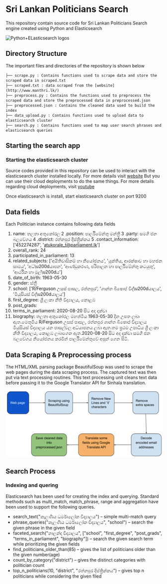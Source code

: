 # Sri Lankan Politicians Search
This repository contain source code for Sri Lankan Politicians Search engine created using Python and Elasticsearch

![Python+ELasticsearch logos](Python+ELasticsearchlogos.png)

## Directory Structure

The important files and directories of the repository is shown below

    ├── scrape.py : Contains functions used to scrape data and store the scraped data in scraped.txt  
    ├── scraped.txt : data scraped from the [website](http://www.manthri.lk/)                      
    ├── preprocess.py : Contains the functions used to preprocess the scraped data and store the preprocessed data in preprocessed.json
    ├── preprocessed.json : Contains the cleaned data used to build the index
    ├── data_upload.py : Contains functions used to upload data to elasticsearch cluster
    ├── search.py : Contains functions used to map user search phrases and elasticsearch queries        


## Starting the search app

### Starting the elasticsearch cluster

Source codes provided in this repository can be used to interact with the elasticsearch cluster installed locally. 
For more details visit [website](https://www.elastic.co/guide/en/elasticsearch/reference/current/getting-started-install.html)
But you can use their cloud deployments to do the same things. For more details regarding cloud deployments, visit [youtube](https://www.youtube.com/watch?v=CCTgroOcyfM)

Once elasticsearch is install, start elasticsearch cluster on port 9200

## Data fields 

Each Politician instance contains following data fields

1. name: තලතා අතුකෝරල
2 .position: පාර්ලිමේන්තු මන්ත්‍රී
3 .party: සමගි ජන බලවේගය
4 .district: රත්නපුර දිස්ත්‍රික්කය
5 .contact_information: ['452274287', 'atukorale_t@parliament.lk']
6. overall_rank: 24
7. participated_in_parliament: 13
8. related_subjects: ['අයිතිවාසිකම් හා නියෝජනය', 'යුක්තිය, ආරක්ෂාව හා මහජන සාමය', 'අධ්\u200dයාපන', 'ආණ්ඩුකරණ, පරිපාලන හා පාර්ලිමේන්තු කටයුතු', 'ආර්ථික හා මුල්\u200dය']
9. date_of_birth: 1963-05-30
10. gender: ස්ත්‍රී
11. school: ['R/Ferguson උසස් පාසල, රත්නපුර', 'ශාන්ත බිෂොප් විද්\u200dයාලය', 'මියුසියස් විද්\u200dයාලය']
12. first_degree: ශ්‍රී ලංකා නීති විද්‍යාලය, කොළඹ
13. post_grads:
14. terms_in_parliament: 2020-08-20 සිට අද දක්වා
15. biography: තලතා අතුකෝරල මහත්මිය 1963-05-30 දින උපත ලබා ඇත.මෙතුමිය R/Ferguson උසස් පාසල, රත්නපුර ශාන්ත බිෂොප් විද්‍යාලය මියුසියස් විද්‍යාලය යන පාසල්වල අධ්යාපනය ලබා ඇත.තම ප්‍රථම උපාධිය ශ්‍රී ලංකා නීති විද්‍යාලය, කොළඹ ලබාගෙන ඇත.2020-08-20 සිට අද දක්වා සමගි ජන බලවේගය නියෝජනය කරමින් පාර්ලිමේන්තුවේ අසුන් ගෙන සිටී.

## Data Scraping & Preprocessing process

The HTML/XML parsing package BeautifulSoup was used to scrape the web pages during the data scraping process. The captured text was then put via text processing routines. This text processing unit cleans text data before passing it to the Google Translator API for Sinhala translation.

![Scraping process](preprocessing.png)

## Search Process

### Indexing and quering

Elasticsearch has been used for creating the index and querying. Standard methods such as multi_match, match_phrase, range and aggregation have been used to support the following queries.
* search_text("කැලණිය ධර්මාලෝක විද්‍යාලය") – simple multi-match query
* phrase_queries("කැලණිය ධර්මාලෝක විද්‍යාලය", "school") – search the given phrase in the given field
* faceted_search("නාලන්දා විද්‍යාලය", ["school", "first_degree", "post_grads", "terms_in_parliament", "biography"]) – search the given search term while prioritizing the given fields
* find_politicians_older_than(85) – gives the list of politicians older than the given number(age)
* count_by_category("district") – gives the distinct categories with politician count
* top_n_politicians(10, "district", "රත්නපුර දිස්ත්‍රික්කය") – gives top n politicians while considering the given filed
